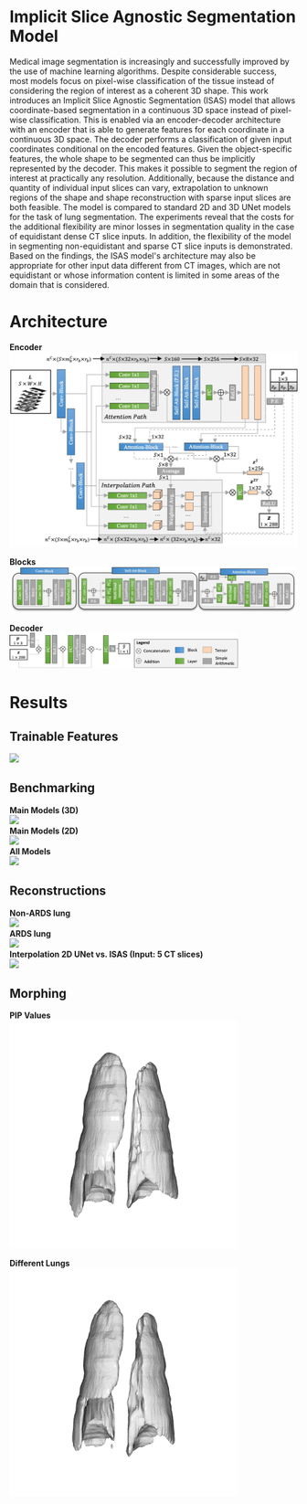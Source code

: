 # Implicit Slice Agnostic Segmentation Model
Medical image segmentation is increasingly and successfully improved by the use of machine learning algorithms. Despite considerable success, most models focus on pixel-wise classification of the tissue instead of considering the region of interest as a coherent 3D shape. 
This work introduces an Implicit Slice Agnostic Segmentation (ISAS) model that allows coordinate-based segmentation in a continuous 3D space instead of pixel-wise classification.
This is enabled via an encoder-decoder architecture with an encoder that is able to generate features for each coordinate in a continuous 3D space. The decoder performs a classification of given input coordinates conditional on the encoded features. Given the object-specific features, the whole shape to be segmented can thus be implicitly represented by the decoder.
This makes it possible to segment the region of interest at practically any resolution.
Additionally, because the distance and quantity of individual input slices can vary, extrapolation to unknown regions of the shape and shape reconstruction with sparse input slices are both feasible.
The model is compared to standard 2D and 3D UNet models for the task of lung segmentation.
The experiments reveal that the costs for the additional flexibility are minor losses in segmentation quality in the case of equidistant dense CT slice inputs. In addition, the flexibility of the model in segmenting non-equidistant and sparse CT slice inputs is demonstrated. 
Based on the findings, the ISAS model's architecture may also be appropriate for other input data different from CT images, which are not equidistant or whose information content is limited in some areas of the domain that is considered.

# Architecture
__Encoder__<br>
<img src="figures/Architecture/Encoder.jpg" />

__Blocks__<br>
<img src="figures/Architecture/Blocks.jpg" width="600" />

__Decoder__<br>
<img src="figures/Architecture/Decoder.jpg" width="400" />


# Results
## Trainable Features
![](figures/Gifs/no_encoder.gif)  

## Benchmarking
__Main Models (3D)__  
![](figures/Gifs/main_models.gif)  
__Main Models (2D)__   
![](figures/Gifs/main_model_2d.gif)  
__All Models__  
![](figures/Gifs/all_models.gif)  

## Reconstructions
__Non-ARDS lung__  
![](figures/Gifs/interpol_6.gif)  
__ARDS lung__  
![](figures/Gifs/interpol_284.gif)  
__Interpolation 2D UNet vs. ISAS (Input: 5 CT slices)__  
![](figures/Gifs/isas_unet_compl.gif)  
## Morphing
__PIP Values__<br>
<img src="figures/Gifs/peep_interpol.gif" width="400" />

__Different Lungs__<br>
<img src="figures/Gifs/morph.gif" width="400" />



